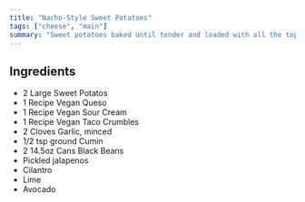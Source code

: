```yaml
---
title: "Nacho-Style Sweet Potatoes"
tags: ["cheese", "main"]
summary: "Sweet potatoes baked until tender and loaded with all the toppings that make a plate of nachos great. Laura & Tiff's original recipe."
---
```


## Ingredients

- 2 Large Sweet Potatos
- 1 Recipe Vegan Queso
- 1 Recipe Vegan Sour Cream
- 1 Recipe Vegan Taco Crumbles
- 2 Cloves Garlic, minced
- 1/2 tsp ground Cumin
- 2 14.5oz Cans Black Beans
- Pickled jalapenos
- Cilantro
- Lime
- Avocado
